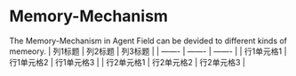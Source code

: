 # Memory-Mechanism
The Memory-Mechanism in Agent Field can be devided to different kinds of memeory.
 | 列1标题 | 列2标题 | 列3标题 |
   | ——- | ——- | ——- |
   | 行1单元格1 | 行1单元格2 | 行1单元格3 |
   | 行2单元格1 | 行2单元格2 | 行2单元格3 |
